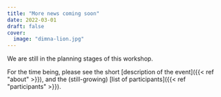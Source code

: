 ```yaml
---
title: "More news coming soon"
date: 2022-03-01
draft: false
cover:
  image: "dimna-lion.jpg"
---
```


We are still in the planning stages of this workshop.

<!--more-->

For the time being, please see the short [description of the
event]({{< ref "about" >}}), and the (still-growing) [list of
participants]({{< ref "participants" >}}).
